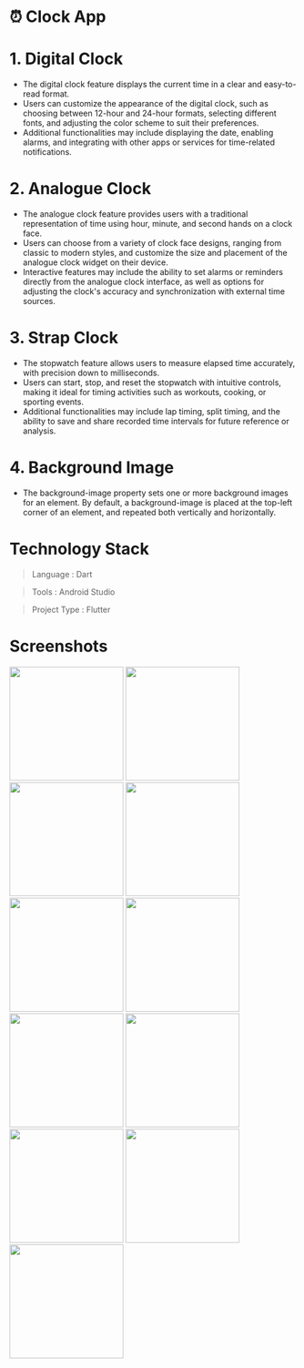 # :alarm_clock: Clock App

# 1. Digital Clock
- The digital clock feature displays the current time in a clear and easy-to-read format. 
- Users can customize the appearance of the digital clock, such as choosing between 12-hour and 24-hour formats, selecting different fonts, and adjusting the color scheme to suit their preferences.
- Additional functionalities may include displaying the date, enabling alarms, and integrating with other apps or services for time-related notifications.

# 2. Analogue Clock
- The analogue clock feature provides users with a traditional representation of time using hour, minute, and second hands on a clock face.
- Users can choose from a variety of clock face designs, ranging from classic to modern styles, and customize the size and placement of the analogue clock widget on their device.
- Interactive features may include the ability to set alarms or reminders directly from the analogue clock interface, as well as options for adjusting the clock's accuracy and synchronization with external time sources.

# 3. Strap Clock
- The stopwatch feature allows users to measure elapsed time accurately, with precision down to milliseconds.
- Users can start, stop, and reset the stopwatch with intuitive controls, making it ideal for timing activities such as workouts, cooking, or sporting events.
- Additional functionalities may include lap timing, split timing, and the ability to save and share recorded time intervals for future reference or analysis.

# 4. Background Image 
- The background-image property sets one or more background images for an element.
By default, a background-image is placed at the top-left corner of an element, and repeated both vertically and horizontally.
  
# Technology Stack

> Language     : Dart

> Tools        : Android Studio

> Project Type : Flutter


# Screenshots

<img src = "https://github.com/parth7192/clock_application/assets/142138451/c8c89772-d53c-4621-a552-e84269b82d1b" width = "200">

<img src = "https://github.com/parth7192/clock_application/assets/142138451/91e75b22-f8b6-4a34-9d21-dee80e9bfc6d" width = "200">

<img src = "https://github.com/parth7192/clock_application/assets/142138451/165496bb-e54d-4fc6-b4d2-bd537d10a2a6" width = "200">

<img src = "https://github.com/parth7192/clock_application/assets/142138451/178d701e-899b-40f3-9d0d-812efe3b868c" width = "200">

<img src = "https://github.com/parth7192/clock_application/assets/142138451/920b81a8-63a8-41fd-9923-0be0d38d18ed" width = "200">

<img src = "https://github.com/parth7192/clock_application/assets/142138451/ea18dfb8-2b5e-458d-b4dc-ff25d0dfefc8" width = "200">

<img src = "https://github.com/parth7192/clock_application/assets/142138451/9775ae44-104d-4e44-b6dd-6273da40ecc3" width = "200">

<img src = "https://github.com/parth7192/clock_application/assets/142138451/dbec1dba-4b44-408b-be6e-85efbd9a4583" width = "200">

<img src = "https://github.com/parth7192/clock_application/assets/142138451/9f2767be-dd9a-40eb-940d-fe0287d19ab8" width = "200">

<img src = "https://github.com/parth7192/clock_application/assets/142138451/3a5ed6e7-ce9a-4ff1-9667-793103e9e2b7" width = "200">

<img src = "https://github.com/parth7192/clock_application/assets/142138451/3806e231-dd5a-46b4-9521-3c968ced07b0" width = "200">
